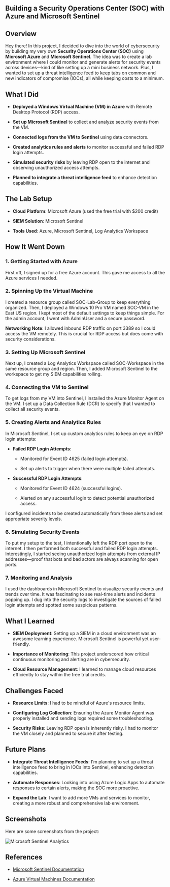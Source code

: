 Building a Security Operations Center (SOC) with Azure and Microsoft Sentinel
--------
Overview
--------

Hey there! In this project, I decided to dive into the world of cybersecurity by building my very own **Security Operations Center (SOC)** using **Microsoft Azure** and **Microsoft Sentinel**. The idea was to create a lab environment where I could monitor and generate alerts for security events across devices—kind of like setting up a mini business network. Plus, I wanted to set up a threat intelligence feed to keep tabs on common and new indicators of compromise (IOCs), all while keeping costs to a minimum.

What I Did
----------

*   **Deployed a Windows Virtual Machine (VM) in Azure** with Remote Desktop Protocol (RDP) access.
    
*   **Set up Microsoft Sentinel** to collect and analyze security events from the VM.
    
*   **Connected logs from the VM to Sentinel** using data connectors.
    
*   **Created analytics rules and alerts** to monitor successful and failed RDP login attempts.
    
*   **Simulated security risks** by leaving RDP open to the internet and observing unauthorized access attempts.
    
*   **Planned to integrate a threat intelligence feed** to enhance detection capabilities.
    

The Lab Setup
-------------

*   **Cloud Platform**: Microsoft Azure (used the free trial with $200 credit)
    
*   **SIEM Solution**: Microsoft Sentinel
    
*   **Tools Used**: Azure, Microsoft Sentinel, Log Analytics Workspace
    

How It Went Down
----------------

### 1\. Getting Started with Azure

First off, I signed up for a free Azure account. This gave me access to all the Azure services I needed.

### 2\. Spinning Up the Virtual Machine

I created a resource group called SOC-Lab-Group to keep everything organized. Then, I deployed a Windows 10 Pro VM named SOC-VM in the East US region. I kept most of the default settings to keep things simple. For the admin account, I went with AdminUser and a secure password.

**Networking Note**: I allowed inbound RDP traffic on port 3389 so I could access the VM remotely. This is crucial for RDP access but does come with security considerations.

### 3\. Setting Up Microsoft Sentinel

Next up, I created a Log Analytics Workspace called SOC-Workspace in the same resource group and region. Then, I added Microsoft Sentinel to the workspace to get my SIEM capabilities rolling.

### 4\. Connecting the VM to Sentinel

To get logs from my VM into Sentinel, I installed the Azure Monitor Agent on the VM. I set up a Data Collection Rule (DCR) to specify that I wanted to collect all security events.

### 5\. Creating Alerts and Analytics Rules

In Microsoft Sentinel, I set up custom analytics rules to keep an eye on RDP login attempts:

*   **Failed RDP Login Attempts**:
    
    *   Monitored for Event ID 4625 (failed login attempts).
        
    *   Set up alerts to trigger when there were multiple failed attempts.
        
*   **Successful RDP Login Attempts**:
    
    *   Monitored for Event ID 4624 (successful logins).
        
    *   Alerted on any successful login to detect potential unauthorized access.
        

I configured incidents to be created automatically from these alerts and set appropriate severity levels.

### 6\. Simulating Security Events

To put my setup to the test, I intentionally left the RDP port open to the internet. I then performed both successful and failed RDP login attempts. Interestingly, I started seeing unauthorized login attempts from external IP addresses—proof that bots and bad actors are always scanning for open ports.

### 7\. Monitoring and Analysis

I used the dashboards in Microsoft Sentinel to visualize security events and trends over time. It was fascinating to see real-time alerts and incidents popping up. I dug into the security logs to investigate the sources of failed login attempts and spotted some suspicious patterns.

What I Learned
--------------

*   **SIEM Deployment**: Setting up a SIEM in a cloud environment was an awesome learning experience. Microsoft Sentinel is powerful yet user-friendly.
    
*   **Importance of Monitoring**: This project underscored how critical continuous monitoring and alerting are in cybersecurity.
    
*   **Cloud Resource Management**: I learned to manage cloud resources efficiently to stay within the free trial credits.
    

Challenges Faced
----------------

*   **Resource Limits**: I had to be mindful of Azure's resource limits.
    
*   **Configuring Log Collection**: Ensuring the Azure Monitor Agent was properly installed and sending logs required some troubleshooting.
    
*   **Security Risks**: Leaving RDP open is inherently risky. I had to monitor the VM closely and planned to secure it after testing.
    

Future Plans
------------

*   **Integrate Threat Intelligence Feeds**: I'm planning to set up a threat intelligence feed to bring in IOCs into Sentinel, enhancing detection capabilities.
    
*   **Automate Responses**: Looking into using Azure Logic Apps to automate responses to certain alerts, making the SOC more proactive.
    
*   **Expand the Lab**: I want to add more VMs and services to monitor, creating a more robust and comprehensive lab environment.
    

Screenshots
-----------

Here are some screenshots from the project:

![Microsoft Sentinel Analytics](https://github.com/MegaByteKnight/Building-a-SOC-with-Azure-and-Microsoft-Sentinel/blob/main/images/Sentinel_analytics.jpg)

References
----------

*   [Microsoft Sentinel Documentation](https://docs.microsoft.com/en-us/azure/sentinel/)
    
*   [Azure Virtual Machines Documentation](https://docs.microsoft.com/en-us/azure/virtual-machines/)
